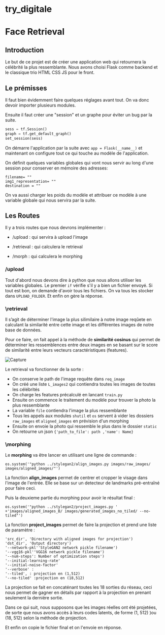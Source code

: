 
# try_digitale

# Face Retrieval

## Introduction

Le but de ce projet est de créer une application web qui retournera la célébrité la plus ressemblante.
Nous avons choisi Flask comme backend et le classique trio HTML CSS JS pour le front.

## Le prémisses

Il faut bien évidemment faire quelques réglages avant tout. On va donc devoir importer plusieurs modules.

Ensuite il faut créer une "session" et un graphe pour éviter un bug par la suite.
```python
sess = tf.Session()
graph = tf.get_default_graph()
set_session(sess)
```
On démarre l'application par la suite avec `app = Flask(__name__)` et maintenant on configure tout ce qui touche au modèle
de l'application.

On définit quelques variables globales qui vont nous servir au long d'une session pour conserver en mémoire des adresses:
```
filename= ""
img1_representation= ""
destination = ""
```

On va aussi charger les poids du modèle et attribuer ce modèle à une variable globale qui nous servira par la suite.


## Les Routes

Il y a trois routes que nous devrons implémenter :

- /upload : qui servira à upload l'image

- /retrieval : qui calculera le retrieval

- /morph : qui calculera le morphing



### /upload

Tout d'abord nous devons dire à python que nous allons utiliser les variables globales. Le premier `if` vérifie s'il y a bien un 
fichier envoyé. Si tout est bon, on demande d'avoir tous les fichiers. On va tous les stocker dans `UPLOAD_FOLDER`. Et enfin 
on gère la réponse.

### \retrieval

Il s’agit de déterminer l'image la plus silimilaire à notre image reqûete en calculant la similarité entre cette image et les différentes images de notre base de données. 

Pour ce faire, on fait appel à la méthode de <b> similarité cosinus </b> qui permet de déterminer les ressemblences entre deux images en se basant sur le score de similarité entre leurs vecteurs caractéristiques (features).

![Capture](https://user-images.githubusercontent.com/71329302/160779029-56abfb03-eb54-4800-9a97-e851412688a8.JPG)

Le retrieval va fonctionner de la sorte :

- On conserve le path de l'image requête dans `req_image` 
- On créé une liste `L_images2` qui contiendra toutes les images de toutes les célébrités
- On charge les features précalculé en lancant `train.py`
- Ensuite on commence le traitement du modèle pour trouver la photo la plus ressemblante
- La variable `file` contiendra l'image la plus ressemblante
- Tous les appels aux modules `shutil` et `os` servent à vider les dossiers `raw_images` et `aligned_images` en prévision d'un morphing
- Ensuite on envoie la photo qui ressemble le plus dans le dossier `static`
- On retourne un json `{'path_to_file': path ,'name': Name}`

### \morphing

Le **morphing** va être lancer en utilisant une ligne de commande :

`os.system('"python ../stylegan2/align_images.py images/raw_images/ images/aligned_images/"')`

La fonction **align_images** permet de centrer et cropper le visage dans l'image de l'entrée. Elle se base sur un detecteur de landmarks pré-entraîné pour faire ceci.

Puis la deuxieme partie du morphing pour avoir le résultat final : 

`os.system('"python ../stylegan2/project_images.py ' +'images/aligned_images_B/ images/generated_images_no_tiled/ --no-tiled"')`

La fonction **project_images** permet de faire la projection et prend une liste de paramètre : 

    'src_dir', 'Directory with aligned images for projection')
    'dst_dir', 'Output directory')
    '--network-pkl''StyleGAN2 network pickle filename')
    '--vgg16-pkl''VGG16 network pickle filename')
    '--num-steps': Number of optimization steps')
    '--initial-learning-rate' 
    '--initial-noise-factor' 
    '--verbose' : 
    '--tiled', : projection en (1,512)
    '--no-tiled' :projection en (18,512)

La projection se fait en concaténant toutes les 18 sorties du réseau, ceci nous permet de gagner en détails par rapport à la projection en prenant seulement la dernière sortie.

Dans ce qui suit, nous supposons que les images réelles ont été projetées, de sorte que nous avons accès à leurs codes latents, de forme (1, 512) )ou (18, 512) selon la méthode de projection.

Et enfin on copie le fichier final et on l'envoie en réponse.

